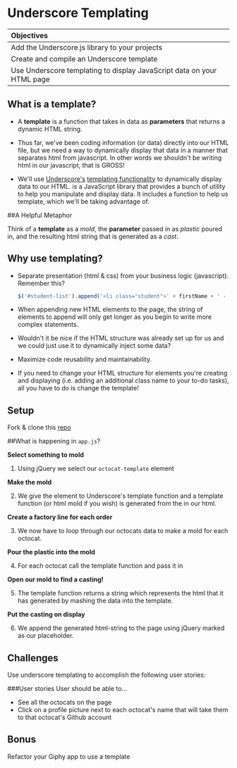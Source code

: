 # Underscore Templating
| Objectives |
| :--- |
| Add the Underscore.js library to your projects |
| Create and compile an Underscore template |
| Use Underscore templating to display JavaScript data on your HTML page |

## What is a template?

* A **template** is a function that takes in data as **parameters** that returns a dynamic HTML string.

* Thus far, we've been coding information (or data) directly into our HTML file, but we need a way to dynamically display that data in a manner that separates html from javascript. In other words we shouldn't be writing html in our javascript, that is GROSS!

* We'll use [Underscore's](http://underscorejs.org/) [templating functionality](http://underscorejs.org/#template) to dynamically display data to our HTML.  is a JavaScript library that provides a bunch of utility to help you manipulate and display data. It includes a function to help us template, which we'll be taking advantage of.

##A Helpful Metaphor

Think of a **template** as a *mold*, the **parameter** passed in as *plastic* poured in, and the resulting html string that is generated as a *cast*. 

## Why use templating?

* Separate presentation (html & css) from your business logic (javascript). Remember this?

  ```js
  $('#student-list').append('<li class="student">' + firstName + ' - ' + lastName + '</li>');
  ```

* When appending new HTML elements to the page, the string of elements to append will only get longer as you begin to write more complex statements.

* Wouldn't it be nice if the HTML structure was already set up for us and we could just use it to dynamically inject some data?

* Maximize code reusability and maintainability.

* If you need to change your HTML structure for elements you're creating and displaying (i.e. adding an additional class name to your to-do tasks), all you have to do is change the template!

## Setup

Fork & clone this [repo](https://github.com/sf-wdi-21/underscore_templating)

##What is happening in `app.js`?

**Select something to mold**

1) Using jQuery we select our `octocat-template` element 

**Make the mold**

2) We give the element to Underscore's template function and a template function (or html mold if you wish) is generated from the  in our html.

**Create a factory line for each order**

3) We now have to loop through our octocats data to make a mold for each octocat.

**Pour the plastic into the mold**

4) For each octocat call the template function and pass it in

**Open our mold to find a casting!**

5) The template function returns a string which represents the html that it has generated by mashing the data into the template.

**Put the casting on display**

6) We append the generated html-string to the page using jQuery marked as our placeholder.

## Challenges

Use underscore templating to accomplish the following user stories:

###User stories
User should be able to...

* See all the octocats on the page
* Click on a profile picture next to each octocat's name that will take them to that octocat's Github account

## Bonus

Refactor your Giphy app to use a template
